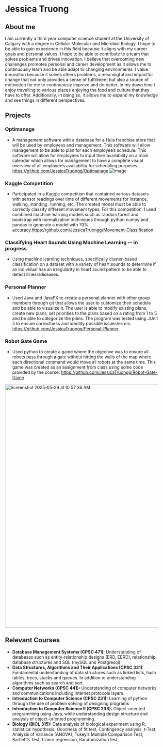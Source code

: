 # Jessica Truong
## About me 
I am currently a third year computer science student at the University of Calgary with a degree in Cellular Molecular and Microbial Biology. I hope to be able to gain experience in this field because it aligns with my career goals and personal values. I hope to be able to contribute to a team that solves problems and drives innovation. I believe that overcoming new challenges promotes personal and career development as it allows me to continuously learn and be able adapt to changing environments. I value innovation because it solves others problems, a meaningful and impactful change that not only provides a sense of fulfillment but also a source of motivation for me to continuously improve and do better. In my down time I enjoy travelling to various places enjoying the food and culture that they have to offer. Additionally, in doing so, it allows me to expand my knowledge and see things in different perspectives. 


## Projects

### Optimanage
- A management software with a database for a Hula franchise store that will be used by employees and
management. This software will allow management to be able to plan for each employee’s schedule. This software will allow for employees to input their availability on a main calendar which allows for management to have a complete visual overview of all employee’s availability for scheduling purposes.
<a href = "Github repo for optimanage"> https://github.com/JessicaTruongg/Optimanage</a>
![image](https://github.com/user-attachments/assets/e27999fb-d356-4498-8fcb-a648a1737c21)

### Kaggle Competition
- Participated in a Kaggle competition that contained various datasets with sensor readings over time of different movements for instance, walking, standing, running, etc. The created model must be able to correctly classify different movement types. 
For this competition, I used combined machine learning models such as random forest and bootstrap with normalization techniques through python numpy and pandas to generate a model with 70% accuracy.<https://github.com/JessicaTruongg/Movement-Classification>

### Classifying Heart Sounds Using Machine Learning -- in progress
- Using machine learning techniques, specifically cluster-based classification on a dataset with a variety of heart sounds
to determine if an individual has an irregularity in heart sound pattern to be able to detect illness/diseases.

### Personal Planner
- Used Java and JavaFX to create a personal planner with other group members through git that allows the
user to customize their schedule and be able to visualize it. The user is able to modify existing plans, create new plans, set priorities to the plans based on a rating from 1 to 5 and be able to categorize the plans. The program was tested using JUnit 5 to ensure correctness and identify possible issues/errors.
<https://github.com/JessicaTruongg/Personal-Planner>

### Robot Gate Game
- Used python to create a game where the objective was to ensure all robots pass through a gate without
hitting the walls of the map where each directional command would move all robots at the same time. This game was created as an assignment from class using some code provided by the course.
<https://github.com/JessicaTruongg/Robot-Gate-Game>
<img width="803" alt="Screenshot 2025-05-29 at 10 57 36 AM" src="https://github.com/user-attachments/assets/bb0fed98-d166-4657-bf53-6f889e0c39a4" />

## Relevant Courses
- **Database Management Systems (CPSC 471)**: Understanding of databases such as entity-relationship designs
(ERD, EERD), relationship database structures and SQL (mySQL and Postgresql)
- **Data Structures, Algorithms and Their Applications (CPSC 331):** Fundamental understanding of data
structures such as linked lists, hash tables, trees, stacks and queues. In addition to understanding algorithms
such as search and sort.
- **Computer Networks (CPSC 441):** Understanding of computer networks and communications including
internet protocols layers.
- **Introduction to Computer Science (CPSC 231):** Learning of python through the use of problem solving of
designing programs
- **Introduction to Computer Science II (CPSC 233):** Object-oriented programming using Java, while
understanding design structure and analysis of object-oriented programming.
- **Biology (BIOL 315):** Data analysis of biological experiment using R, statistical hypothesis, Goodness of fit test,
Contingency analysis, t-Test, Analysis of Variance (ANOVA), Tukey’s Multiple Comparison Test, Bartlett’s Test, Linear regression, Randomization test


